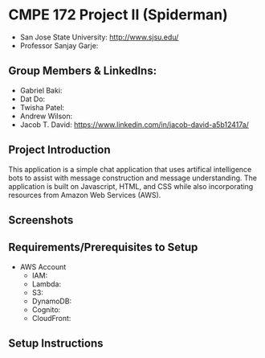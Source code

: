 # CMPE 172 Project II (Spiderman)
- San Jose State University:  http://www.sjsu.edu/ 
- Professor Sanjay Garje:  
## Group Members & LinkedIns:
- Gabriel Baki:
- Dat Do:
- Twisha Patel:
- Andrew Wilson:
- Jacob T. David:  https://www.linkedin.com/in/jacob-david-a5b12417a/
## Project Introduction
This application is a simple chat application that uses artifical intelligence bots to assist with message construction and message understanding.  The application is built on Javascript, HTML, and CSS while also incorporating resources from Amazon Web Services (AWS).  

## Screenshots

## Requirements/Prerequisites to Setup
- AWS Account
  - IAM:
  - Lambda:
  - S3:
  - DynamoDB:
  - Cognito:
  - CloudFront:
## Setup Instructions

